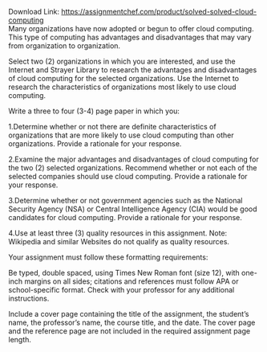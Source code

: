 Download Link: https://assignmentchef.com/product/solved-solved-cloud-computing
<br>
Many organizations have now adopted or begun to offer cloud computing. This type of computing has advantages and disadvantages that may vary from organization to organization.

Select two (2) organizations in which you are interested, and use the Internet and Strayer Library to research the advantages and disadvantages of cloud computing for the selected organizations. Use the Internet to research the characteristics of organizations most likely to use cloud computing.

Write a three to four (3-4) page paper in which you:

1.Determine whether or not there are definite characteristics of organizations that are more likely to use cloud computing than other organizations. Provide a rationale for your response.

2.Examine the major advantages and disadvantages of cloud computing for the two (2) selected organizations. Recommend whether or not each of the selected companies should use cloud computing. Provide a rationale for your response.

3.Determine whether or not government agencies such as the National Security Agency (NSA) or Central Intelligence Agency (CIA) would be good candidates for cloud computing. Provide a rationale for your response.

4.Use at least three (3) quality resources in this assignment. Note: Wikipedia and similar Websites do not qualify as quality resources.

Your assignment must follow these formatting requirements:

Be typed, double spaced, using Times New Roman font (size 12), with one-inch margins on all sides; citations and references must follow APA or school-specific format. Check with your professor for any additional instructions.

Include a cover page containing the title of the assignment, the student’s name, the professor’s name, the course title, and the date. The cover page and the reference page are not included in the required assignment page length.